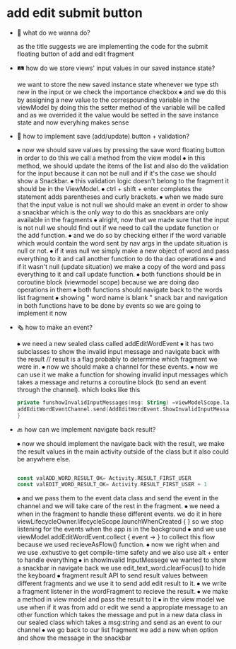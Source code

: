 # add edit submit button

- 🎯 what do we wanna do?

    as the title suggests we are implementing the code for the submit floating button of add and edit fragment

- 🛤️ how do we store views' input values in our saved instance state?

    we want to store the new saved instance state whenever we type sth new in the input or we check the importance checkbox
    ⦁	and we do this by assigning a new value to the correspounding variable in the viewModel by doing this the setter method of the variable will be called and as we overrided it the value would be setted in the save instance state and now everyhing makes sense

- 🧫 how to implement save (add/update) button + validation?

    ⦁	now we should save values by pressing the save word floating button in order to do this we call a method from the view model
    ⦁	in this method, we should update the items of the list and also do the validation for the input because it can not be null and if it's the case we should show a Snackbar.
    ⦁	this validation logic doesn't belong to the fragment it should be in the ViewModel.
    ⦁	ctrl + shift + enter completes the statement adds parentheses and curly brackets.
    ⦁	when we made sure that the input value is not null we should make an event in order to show a snackbar which is the only way to do this as snackbars are only available in the fragments
    ⦁	alright, now that we made sure that the input is not null we should find out if we need to call the update function or the add function.
    ⦁	and we do so by checking either if the word variable which would contain the word sent by nav args in the update situation is null or not.
    ⦁	if it was null we simply make a new object of word and pass everything to it and call another function to do tha dao operations
    ⦁	and if it wasn't null (update situation) we make a copy of the word and pass everything to it and call update function.
    ⦁	both functions should be in coroutine block (viewmodel scope) because we are doing dao operations in them
    ⦁	both functions should navigate back to the words list fragment
    ⦁	showing " word name is blank " snack bar and navigation in both functions have to be done by events so we are going to implement it now

- 🗞️ how to make an event?

    ⦁	we need a new sealed class called addEditWordEvent
    ⦁	it has two subclasses to show the invalid input message and navigate back with the result // result is a flag probably to determine which fragment we were in.
    ⦁	now we should make a channel for these events.
    ⦁	now we can use it we make a function for showing invalid input messages which takes a message and returns a coroutine block (to send an event through the channel). which looks like this

    ```kotlin
    private funshowInvalidInputMessages(msg: String) =viewModelScope.launch{
    addEditWordEventChannel.send(AddEditWordEvent.ShowInvalidInputMessage(msg))
    }
    ```

- 🔙 how can we implement navigate back result?

    ⦁	now we should implement the navigate back with the result, we make the result values in the main activity outside of the class but it also could be anywhere else.

    ```kotlin

    const valADD_WORD_RESULT_OK= Activity.RESULT_FIRST_USER
    const valEDIT_WORD_RESULT_OK= Activity.RESULT_FIRST_USER + 1
    ```

    ⦁	and we pass them to the event data class and send the event in the channel and we will take care of the rest in the fragment.
    ⦁	we need a when in the fragment to handle these different events.
    we do it in here viewLifecycleOwner.lifecycleScope.launchWhenCreated { } so we stop listening for the events when the app is in the background
    ⦁	and we use viewModel.addEditWordEvent.collect { event -> } to collect this flow because we used recieveAsFlow() function.
    ⦁	now we right when and we use .exhustive to get compile-time safety and we also use alt + enter to handle everything
    ⦁	in showInvalid InputMessege we wanted to show a snackbar
    in navigate back we use edit_text_word.clearFocus() to hide the keyboard
    ⦁	fragment result API to send result values between different fragments and we use it to send add edit result to it.
    ⦁	we write a fragment listener in the wordFragment to recieve the result.
    ⦁	we make a method in view model and pass the result to it
    ⦁	in the view model we use when if it was from add or edit we send a appropiate message to an other function which takes the message and put in a new data class in our sealed class which takes a msg:string and send as an event to our channel
    ⦁	we go back to our list fragment we add a new when option and show the message in the snackbar
